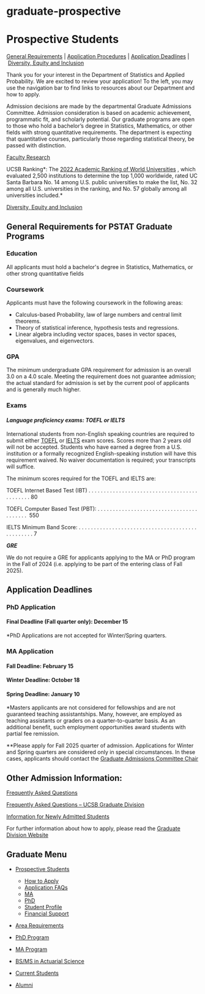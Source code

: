 # graduate-prospective

# Prospective Students

[General Requirements](#Gen%20requirements) | [Application Procedures](/graduate/perspective/apply) | [Application Deadlines](#Grad%20application%20deadlines) | [Diversity, Equity and Inclusion](https://www.pstat.ucsb.edu/about/dei)

Thank you for your interest in the Department of Statistics and Applied Probability. We are excited to review your application! To the left, you may use the navigation bar to find links to resources about our Department and how to apply.

Admission decisions are made by the departmental Graduate Admissions Committee. Admission consideration is based on academic achievement, programmatic fit, and scholarly potential. Our graduate programs are open to those who hold a bachelor’s degree in Statistics, Mathematics, or other fields with strong quantitative requirements. The department is expecting that quantitative courses, particularly those regarding statistical theory, be passed with distinction. 

[Faculty Research](https://www.pstat.ucsb.edu/about/research/faculty)

UCSB Ranking*: The [2022 Academic Ranking of World Universities](https://www.shanghairanking.com/rankings/arwu/2022) , which evaluated 2,500 institutions to determine the top 1,000 worldwide, rated UC Santa Barbara No. 14 among U.S. public universities to make the list, No. 32 among all U.S. universities in the ranking, and No. 57 globally among all universities included.* 

[Diversity, Equity and Inclusion](https://www.pstat.ucsb.edu/about/dei)

## []()General Requirements for PSTAT Graduate Programs

### Education

All applicants must hold a bachelor's degree in Statistics, Mathematics, or other strong quantitative fields

### Coursework

Applicants must have the following coursework in the following areas:

- Calculus-based Probability, law of large numbers and central limit theorems.
- Theory of statistical inference, hypothesis tests and regressions.
- Linear algebra including vector spaces, bases in vector spaces, eigenvalues, and eigenvectors.

### GPA

The minimum undergraduate GPA requirement for admission is an overall 3.0 on a 4.0 scale. Meeting the requirement does not guarantee admission; the actual standard for admission is set by the current pool of applicants and is generally much higher.

### Exams

#### *Language proficiency exams: TOEFL or IELTS*

International students from non-English speaking countries are required to submit either [TOEFL](http://www.ets.org/toefl) or [IELTS](http://www.ielts.org/) exam scores. Scores more than 2 years old will not be accepted. Students who have earned a degree from a U.S. institution or a formally recognized English-speaking instution will have this requirement waived. No waiver documentation is required; your transcripts will suffice.

The minimum scores required for the TOEFL and IELTS are:

TOEFL Internet Based Test (IBT) . . . . . . . . . . . . . . . . . . . . . . . . . . . . . . . . . . . . . . . . . . . . 80

TOEFL Computer Based Test (PBT): . . . . . . . . . . . . . . . . . . . . . . . . . . . . . . . . . . . . . . . .  550

IELTS Minimum Band Score: . . . . . . . . . . . . . . . . . . . . . . . . . . . . . . . . . . . . . . . . . . . . . . . . 7

***GRE***

We do not require a GRE for applicants applying to the MA or PhD program in the Fall of 2024 (i.e. applying to be part of the entering class of Fall 2025).

## []()Application Deadlines

### PhD Application

#### Final Deadline (Fall quarter only): December 15

\*PhD Applications are not accepted for Winter/Spring quarters.

### MA Application

#### Fall Deadline: February 15

#### Winter Deadline: October 18

#### Spring Deadline: January 10

\*Masters applicants are not considered for fellowships and are not guaranteed teaching assistantships. Many, however, are employed as teaching assistants or graders on a quarter-to-quarter basis. As an additional benefit, such employment opportunities award students with partial fee remission.

\*\*Please apply for Fall 2025 quarter of admission. Applications for Winter and Spring quarters are considered only in special circumstances. In these cases, applicants should contact the [Graduate Admissions Committee Chair](mailto:mengyang@pstat.ucsb.edu)

## Other Admission Information:

[Frequently Asked Questions](/graduate/perspective/application/faq)

[Frequently Asked Questions – UCSB Graduate Division](http://www.graddiv.ucsb.edu/admissions/faq)

[Information for Newly Admitted Students](http://www.graddiv.ucsb.edu/admissions/admitted-applicants)

For further information about how to apply, please read the [Graduate Division Website](https://www.graddiv.ucsb.edu/how-apply/application-and-admission-checklist)

## Graduate Menu

- [Prospective Students](/graduate/prospective "Prospective Students")
  
  - [How to Apply](/graduate/perspective/apply "How to Apply")
  - [Application FAQs](/graduate/perspective/application/faq "Application FAQs")
  - [MA](/graduate/perspective/admissions/ma "MA in Statistics")
  - [PhD](/graduate/perspective/admissions/phd "PhD in Statistics and Applied Probability")
  - [Student Profile](/graduate/perspective/admissions/profiles "Student Profile")
  - [Financial Support](/graduate/current/financial "Financial Support")
- [Area Requirements](/graduate/area-requirements "Graduate Area Requirements")
- [PhD Program](/graduate/phd "PhD in Statistics and Applied Probability")
- [MA Program](/graduate/ma "MA in Statistics")
- [BS/MS in Actuarial Science](/undergrad/actuarial-science/bs-ms "BS/MS in Actuarial Science")
- [Current Students](/graduate/current "Current Graduate Students")
- [Alumni](/graduate/alumni "Graduate Alumni")